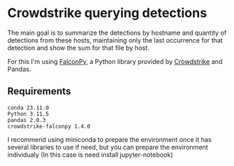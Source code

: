 # Crowdstrike querying detections

The main goal is to summarize the detections by hostname and quantity of detections from these hosts, maintaining only the last occurrence for that detection and show the sum for that file by host.

For this I'm using [FalconPy](https://github.com/CrowdStrike/falconpy), a Python library provided by [Crowdstrike](https://www.crowdstrike.com/) and Pandas.

## Requirements

`conda 23.11.0`<br/>
`Python 3.11.5`<br/>
`pandas 2.0.3`<br/>
`crowdstrike-falconpy 1.4.0`<br/>

I recommend using miniconda to prepare the environment once it has several libraries to use if need, but you can prepare the environment individualy (In this case is need install jupyter-notebook)





